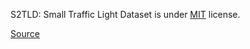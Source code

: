 S2TLD: Small Traffic Light Dataset is under [MIT](https://spdx.org/licenses/MIT.html) license.

[Source](https://github.com/Thinklab-SJTU/S2TLD)